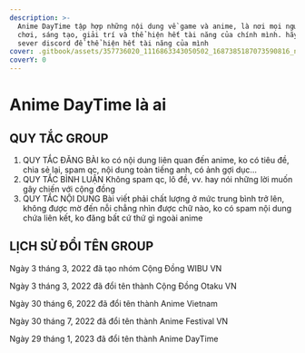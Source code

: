 ```yaml
---
description: >-
  Anime DayTime tập hợp những nội dung về game và anime, là nơi mọi người vui
  chơi, sáng tạo, giải trí và thể hiện hết tài năng của chính mình. hãy tham gia
  sever discord để thể hiện hết tài năng của mình
cover: .gitbook/assets/357736020_1116863343050502_1687385187073590816_n (1).jpg
coverY: 0
---
```


# Anime DayTime là ai



## QUY TẮC GROUP

1. QUY TẮC ĐĂNG BÀI ko có nội dung liên quan đến anime, ko có tiêu đề, chia sẻ lại, spam qc, nội dung toàn tiếng anh, có ảnh gợi dục…
2. QUY TẮC BÌNH LUẬN Không spam qc, lô đề, vv. hay nói những lời muốn gây chiến với cộng đồng
3. QUY TẮC NỘI DUNG Bài viết phải chất lượng ở mức trung bình trở lên, không được mờ đến nỗi chẳng nhìn được chữ nào, ko có spam nội dung chứa liên kết, ko đăng bất cứ thứ gì ngoài anime



## LỊCH SỬ ĐỔI TÊN GROUP&#x20;

Ngày 3 tháng 3, 2022 đã tạo nhóm Cộng Đồng WIBU VN

Ngày 3 tháng 3, 2022 đã đổi tên thành Cộng Đồng Otaku VN

Ngày 30 tháng 6, 2022 đã đổi tên thành Anime Vietnam

Ngày 30 tháng 7, 2022 đã đổi tên thành Anime Festival VN

Ngày 29 tháng 1, 2023 đã đổi tên thành Anime DayTime
